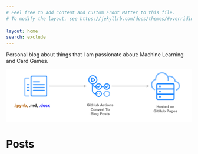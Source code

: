 ```yaml
---
# Feel free to add content and custom Front Matter to this file.
# To modify the layout, see https://jekyllrb.com/docs/themes/#overriding-theme-defaults

layout: home
search: exclude
---
```


Personal blog about things that I am passionate about: Machine Learning and Card Games.

![](images/diagram.png)


# Posts
